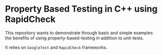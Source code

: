 # Property Based Testing in C++ using RapidCheck

This repository wants to demonstrate through basic and simple examples the benefits of using property-based-testing in addition to unit-tests.

It relies on ```GoogleTest``` and ```RapidCheck``` frameworks.
